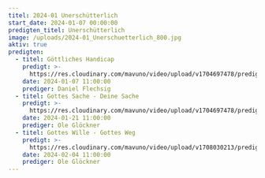 ```yaml
---
titel: 2024-01 Unerschütterlich
start_date: 2024-01-07 00:00:00
predigten_titel: Unerschütterlich
image: /uploads/2024-01_Unerschuetterlich_800.jpg
aktiv: true
predigten:
  - titel: Göttliches Handicap
    predigt: >-
      https://res.cloudinary.com/mavuno/video/upload/v1704697478/predigten/2024-01%20Unerschuetterlich/2024-01-07_GoDi_Mavuno_Berlin_-_Unersch%C3%BCtterlich_1_-_G%C3%B6ttliches_Handycap.mp3      
    date: 2024-01-07 11:00:00
    prediger: Daniel Flechsig
  - titel: Gottes Sache - Deine Sache
    predigt: >-
      https://res.cloudinary.com/mavuno/video/upload/v1704697478/predigten/2024-01%20Unerschuetterlich/2024-01-07_GoDi_Mavuno_Berlin_-_Unersch%C3%BCtterlich_1_-_G%C3%B6ttliches_Handycap.mp3      
    date: 2024-01-21 11:00:00
    prediger: Ole Glöckner
  - titel: Gottes Wille - Gottes Weg
    predigt: >-
      https://res.cloudinary.com/mavuno/video/upload/v1708030213/predigten/2024-01%20Unerschuetterlich/2024-02-04_GoDi_Mavuno_Berlin_-_Unerschuetterlich_3_-_Gottes_Wille_-_Gottes_Weg.mp3      
    date: 2024-02-04 11:00:00
    prediger: Ole Glöckner
---
```

